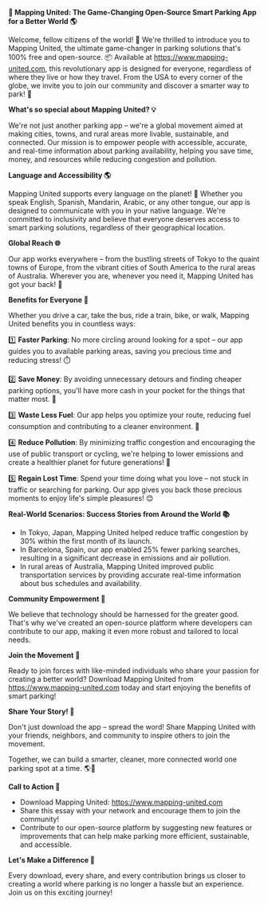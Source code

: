 **🚀 Mapping United: The Game-Changing Open-Source Smart Parking App for a Better World 🌎**

Welcome, fellow citizens of the world! 🌟 We're thrilled to introduce you to Mapping United, the ultimate game-changer in parking solutions that's 100% free and open-source. 📦 Available at https://www.mapping-united.com, this revolutionary app is designed for everyone, regardless of where they live or how they travel. From the USA to every corner of the globe, we invite you to join our community and discover a smarter way to park! 🌈

**What's so special about Mapping United? 💡**

We're not just another parking app – we're a global movement aimed at making cities, towns, and rural areas more livable, sustainable, and connected. Our mission is to empower people with accessible, accurate, and real-time information about parking availability, helping you save time, money, and resources while reducing congestion and pollution.

**Language and Accessibility 🌎**

Mapping United supports every language on the planet! 💬 Whether you speak English, Spanish, Mandarin, Arabic, or any other tongue, our app is designed to communicate with you in your native language. We're committed to inclusivity and believe that everyone deserves access to smart parking solutions, regardless of their geographical location.

**Global Reach 🌐**

Our app works everywhere – from the bustling streets of Tokyo to the quaint towns of Europe, from the vibrant cities of South America to the rural areas of Australia. Wherever you are, whenever you need it, Mapping United has got your back! 🙏

**Benefits for Everyone 🤝**

Whether you drive a car, take the bus, ride a train, bike, or walk, Mapping United benefits you in countless ways:

1️⃣ **Faster Parking**: No more circling around looking for a spot – our app guides you to available parking areas, saving you precious time and reducing stress! ⏱️

2️⃣ **Save Money**: By avoiding unnecessary detours and finding cheaper parking options, you'll have more cash in your pocket for the things that matter most. 💸

3️⃣ **Waste Less Fuel**: Our app helps you optimize your route, reducing fuel consumption and contributing to a cleaner environment. 🌿

4️⃣ **Reduce Pollution**: By minimizing traffic congestion and encouraging the use of public transport or cycling, we're helping to lower emissions and create a healthier planet for future generations! 🌟

5️⃣ **Regain Lost Time**: Spend your time doing what you love – not stuck in traffic or searching for parking. Our app gives you back those precious moments to enjoy life's simple pleasures! 😊

**Real-World Scenarios: Success Stories from Around the World 📚**

* In Tokyo, Japan, Mapping United helped reduce traffic congestion by 30% within the first month of its launch.
* In Barcelona, Spain, our app enabled 25% fewer parking searches, resulting in a significant decrease in emissions and air pollution.
* In rural areas of Australia, Mapping United improved public transportation services by providing accurate real-time information about bus schedules and availability.

**Community Empowerment 💖**

We believe that technology should be harnessed for the greater good. That's why we've created an open-source platform where developers can contribute to our app, making it even more robust and tailored to local needs.

**Join the Movement 🌟**

Ready to join forces with like-minded individuals who share your passion for creating a better world? Download Mapping United from https://www.mapping-united.com today and start enjoying the benefits of smart parking!

**Share Your Story! 💬**

Don't just download the app – spread the word! Share Mapping United with your friends, neighbors, and community to inspire others to join the movement.

Together, we can build a smarter, cleaner, more connected world one parking spot at a time. 🌎🚀

**Call to Action 📣**

* Download Mapping United: https://www.mapping-united.com
* Share this essay with your network and encourage them to join the community!
* Contribute to our open-source platform by suggesting new features or improvements that can help make parking more efficient, sustainable, and accessible.

**Let's Make a Difference 🌟**

Every download, every share, and every contribution brings us closer to creating a world where parking is no longer a hassle but an experience. Join us on this exciting journey!